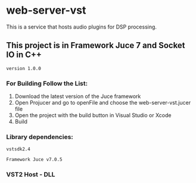# web-server-vst

This is a service that hosts audio plugins for DSP processing.

## This project is in Framework Juce 7 and Socket IO in C++

``
version 1.0.0
``

### For Building Follow the List:

1. Download the latest version of the Juce framework
2. Open Projucer and go to openFile and choose the web-server-vst.jucer file
3. Open the project with the build button in Visual Studio or Xcode
4. Build

### Library dependencies:

```
vstsdk2.4
```

```
Framework Juce v7.0.5
```

### VST2 Host - DLL

